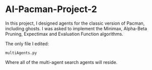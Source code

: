 # AI-Pacman-Project-2
In this project, I designed agents for the classic version of Pacman, including ghosts. I was asked to implement the Minimax, Alpha-Beta Pruning, Expectimax and  Evaluation Function algorithms.

The only file I edited:

    multiAgents.py	
Where all of the multi-agent search agents will reside.
